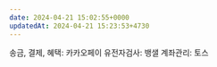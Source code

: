 ```yaml
---
date: 2024-04-21 15:02:55+0000
updatedAt: 2024-04-21 15:23:53+4730
---
```

송금, 결제, 혜택: 카카오페이
유전자검사: 뱅샐
계좌관리: 토스